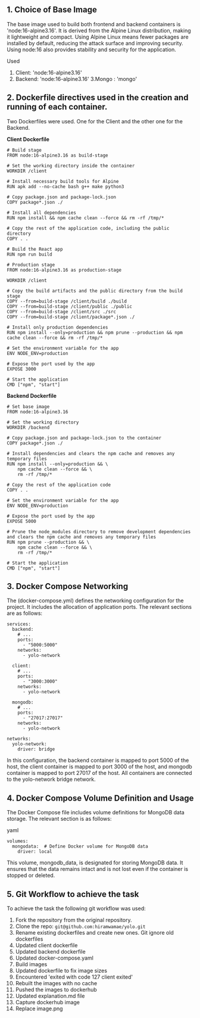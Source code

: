 ## 1. Choice of Base Image
 The base image used to build both frontend and backend containers is 'node:16-alpine3.16'. It is derived from the Alpine Linux distribution, making it lightweight and compact. Using Alpine Linux means fewer packages are installed by default, reducing the attack surface and improving security. Using node:16 also provides stability and security for the application.
 
 Used 
 1. Client: 'node:16-alpine3.16'
 2. Backend: 'node:16-alpine3.16'
 3.Mongo : 'mongo'
       

## 2. Dockerfile directives used in the creation and running of each container.
Two Dockerfiles were used. One for the Client and the other one for the Backend.

**Client Dockerfile**

```
# Build stage
FROM node:16-alpine3.16 as build-stage

# Set the working directory inside the container
WORKDIR /client

# Install necessary build tools for Alpine
RUN apk add --no-cache bash g++ make python3

# Copy package.json and package-lock.json
COPY package*.json ./

# Install all dependencies
RUN npm install && npm cache clean --force && rm -rf /tmp/*

# Copy the rest of the application code, including the public directory
COPY . .

# Build the React app
RUN npm run build

# Production stage
FROM node:16-alpine3.16 as production-stage

WORKDIR /client

# Copy the build artifacts and the public directory from the build stage
COPY --from=build-stage /client/build ./build
COPY --from=build-stage /client/public ./public
COPY --from=build-stage /client/src ./src
COPY --from=build-stage /client/package*.json ./

# Install only production dependencies
RUN npm install --only=production && npm prune --production && npm cache clean --force && rm -rf /tmp/*

# Set the environment variable for the app
ENV NODE_ENV=production

# Expose the port used by the app
EXPOSE 3000

# Start the application
CMD ["npm", "start"]

```
**Backend Dockerfile**

```
# Set base image
FROM node:16-alpine3.16

# Set the working directory
WORKDIR /backend

# Copy package.json and package-lock.json to the container
COPY package*.json ./

# Install dependencies and clears the npm cache and removes any temporary files
RUN npm install --only=production && \
    npm cache clean --force && \
    rm -rf /tmp/*

# Copy the rest of the application code
COPY . .

# Set the environment variable for the app
ENV NODE_ENV=production

# Expose the port used by the app
EXPOSE 5000

# Prune the node_modules directory to remove development dependencies and clears the npm cache and removes any temporary files
RUN npm prune --production && \
    npm cache clean --force && \
    rm -rf /tmp/*

# Start the application
CMD ["npm", "start"]

```

## 3. Docker Compose Networking
The (docker-compose.yml) defines the networking configuration for the project. It includes the allocation of application ports. The relevant sections are as follows:


```
services:
  backend:
    # ...
    ports:
      - "5000:5000"
    networks:
      - yolo-network

  client:
    # ...
    ports:
      - "3000:3000"
    networks:
      - yolo-network
  
  mongodb:
    # ...
    ports:
      - "27017:27017"
    networks:
      - yolo-network

networks:
  yolo-network:
    driver: bridge
```
In this configuration, the backend container is mapped to port 5000 of the host, the client container is mapped to port 3000 of the host, and mongodb container is mapped to port 27017 of the host. All containers are connected to the yolo-network bridge network.


## 4.  Docker Compose Volume Definition and Usage
The Docker Compose file includes volume definitions for MongoDB data storage. The relevant section is as follows:

yaml

```
volumes:
  mongodata:  # Define Docker volume for MongoDB data
    driver: local

```
This volume, mongodb_data, is designated for storing MongoDB data. It ensures that the data remains intact and is not lost even if the container is stopped or deleted.

## 5. Git Workflow to achieve the task

To achieve the task the following git workflow was used:

1. Fork the repository from the original repository.
2. Clone the repo: `git@github.com:hiramwamae/yolo.git`
3. Rename existing dockerfiles and create new ones. Git ignore old dockerfiles
4. Updated client dockerfile
5. Updated backend dockerfile
6. Updated docker-compose.yaml
7. Build images
8. Updated dockerfile to fix image sizes
9. Encountered 'exited with code 127 client exited'
10. Rebuilt the images with no cache
11. Pushed the images to dockerhub
12. Updated explanation.md file
13. Capture dockerhub image
14. Replace image.png


